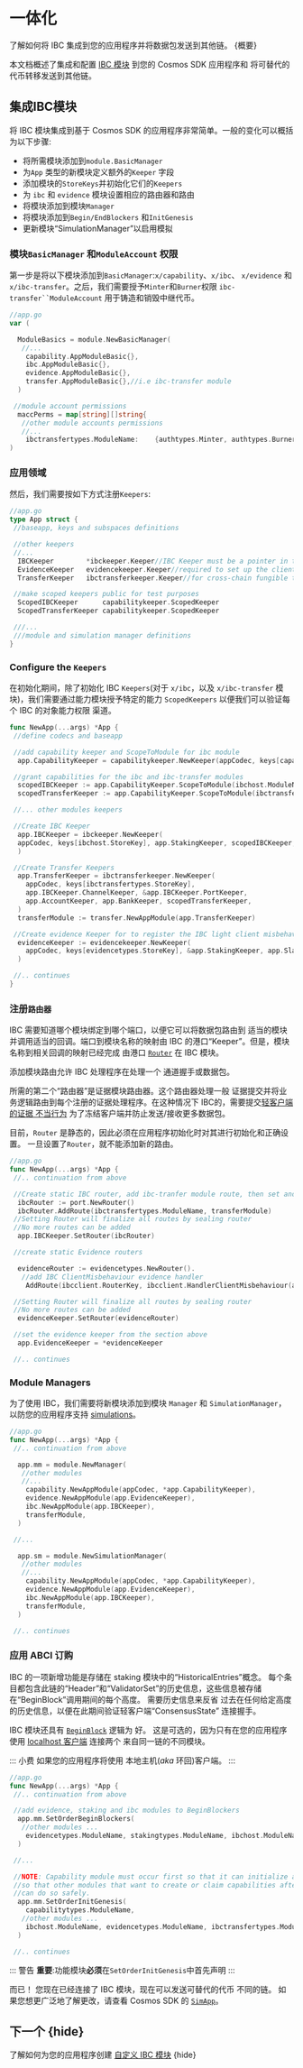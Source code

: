 # 一体化

了解如何将 IBC 集成到您的应用程序并将数据包发送到其他链。 {概要}

本文档概述了集成和配置 [IBC
模块](https://github.com/cosmos/ibc-go/tree/main/modules/core) 到您的 Cosmos SDK 应用程序和
将可替代的代币转移发送到其他链。

## 集成IBC模块

将 IBC 模块集成到基于 Cosmos SDK 的应用程序非常简单。一般的变化可以概括为以下步骤:

- 将所需模块添加到`module.BasicManager`
- 为`App` 类型的新模块定义额外的`Keeper` 字段
- 添加模块的`StoreKeys`并初始化它们的`Keepers`
- 为 `ibc` 和 `evidence` 模块设置相应的路由器和路由
- 将模块添加到模块`Manager`
- 将模块添加到`Begin/EndBlockers` 和`InitGenesis`
- 更新模块“SimulationManager”以启用模拟

### 模块`BasicManager` 和`ModuleAccount` 权限

第一步是将以下模块添加到`BasicManager`:`x/capability`、`x/ibc`、
`x/evidence` 和 `x/ibc-transfer`。之后，我们需要授予`Minter`和`Burner`权限
`ibc-transfer``ModuleAccount` 用于铸造和销毁中继代币。 

```go
//app.go
var (

  ModuleBasics = module.NewBasicManager(
   //...
    capability.AppModuleBasic{},
    ibc.AppModuleBasic{},
    evidence.AppModuleBasic{},
    transfer.AppModuleBasic{},//i.e ibc-transfer module
  )

 //module account permissions
  maccPerms = map[string][]string{
   //other module accounts permissions
   //...
    ibctransfertypes.ModuleName:    {authtypes.Minter, authtypes.Burner},
)
```

### 应用领域

然后，我们需要按如下方式注册`Keepers`: 

```go
//app.go
type App struct {
 //baseapp, keys and subspaces definitions

 //other keepers
 //...
  IBCKeeper        *ibckeeper.Keeper//IBC Keeper must be a pointer in the app, so we can SetRouter on it correctly
  EvidenceKeeper   evidencekeeper.Keeper//required to set up the client misbehaviour route
  TransferKeeper   ibctransferkeeper.Keeper//for cross-chain fungible token transfers

 //make scoped keepers public for test purposes
  ScopedIBCKeeper      capabilitykeeper.ScopedKeeper
  ScopedTransferKeeper capabilitykeeper.ScopedKeeper

 ///...
 ///module and simulation manager definitions
}
```

### Configure the `Keepers`

在初始化期间，除了初始化 IBC `Keepers`(对于 `x/ibc`，以及
`x/ibc-transfer` 模块)，我们需要通过能力模块授予特定的能力
`ScopedKeepers` 以便我们可以验证每个 IBC 的对象能力权限
渠道。 

```go
func NewApp(...args) *App {
 //define codecs and baseapp

 //add capability keeper and ScopeToModule for ibc module
  app.CapabilityKeeper = capabilitykeeper.NewKeeper(appCodec, keys[capabilitytypes.StoreKey], memKeys[capabilitytypes.MemStoreKey])

 //grant capabilities for the ibc and ibc-transfer modules
  scopedIBCKeeper := app.CapabilityKeeper.ScopeToModule(ibchost.ModuleName)
  scopedTransferKeeper := app.CapabilityKeeper.ScopeToModule(ibctransfertypes.ModuleName)

 //... other modules keepers

 //Create IBC Keeper
  app.IBCKeeper = ibckeeper.NewKeeper(
  appCodec, keys[ibchost.StoreKey], app.StakingKeeper, scopedIBCKeeper,
  )

 //Create Transfer Keepers
  app.TransferKeeper = ibctransferkeeper.NewKeeper(
    appCodec, keys[ibctransfertypes.StoreKey],
    app.IBCKeeper.ChannelKeeper, &app.IBCKeeper.PortKeeper,
    app.AccountKeeper, app.BankKeeper, scopedTransferKeeper,
  )
  transferModule := transfer.NewAppModule(app.TransferKeeper)

 //Create evidence Keeper for to register the IBC light client misbehaviour evidence route
  evidenceKeeper := evidencekeeper.NewKeeper(
    appCodec, keys[evidencetypes.StoreKey], &app.StakingKeeper, app.SlashingKeeper,
  )

 //.. continues
}
```

### 注册`路由器`

IBC 需要知道哪个模块绑定到哪个端口，以便它可以将数据包路由到
适当的模块并调用适当的回调。端口到模块名称的映射由
IBC 的港口“Keeper”。但是，模块名称到相关回调的映射已经完成
由港口
[`Router`](https://github.com/cosmos/ibc-go/blob/main/modules/core/05-port/types/router.go) 在
IBC 模块。

添加模块路由允许 IBC 处理程序在处理一个
通道握手或数据包。

所需的第二个“路由器”是证据模块路由器。这个路由器处理一般
证据提交并将业务逻辑路由到每个注册的证据处理程序。在这种情况下
IBC的，需要提交[轻客户端的证据
不当行为](https://github.com/cosmos/ics/tree/master/spec/ics-002-client-semantics#misbehaviour)
为了冻结客户端并防止发送/接收更多数据包。

目前，`Router` 是静态的，因此必须在应用程序初始化时对其进行初始化和正确设置。
一旦设置了`Router`，就不能添加新的路由。 

```go
//app.go
func NewApp(...args) *App {
 //.. continuation from above

 //Create static IBC router, add ibc-tranfer module route, then set and seal it
  ibcRouter := port.NewRouter()
  ibcRouter.AddRoute(ibctransfertypes.ModuleName, transferModule)
 //Setting Router will finalize all routes by sealing router
 //No more routes can be added
  app.IBCKeeper.SetRouter(ibcRouter)

 //create static Evidence routers

  evidenceRouter := evidencetypes.NewRouter().
   //add IBC ClientMisbehaviour evidence handler
    AddRoute(ibcclient.RouterKey, ibcclient.HandlerClientMisbehaviour(app.IBCKeeper.ClientKeeper))

 //Setting Router will finalize all routes by sealing router
 //No more routes can be added
  evidenceKeeper.SetRouter(evidenceRouter)

 //set the evidence keeper from the section above
  app.EvidenceKeeper = *evidenceKeeper

 //.. continues
```

### Module Managers

为了使用 IBC，我们需要将新模块添加到模块 `Manager` 和 `SimulationManager`，以防您的应用程序支持 [simulations](./../building-modules/simulator.md)。 

```go
//app.go
func NewApp(...args) *App {
 //.. continuation from above

  app.mm = module.NewManager(
   //other modules
   //...
    capability.NewAppModule(appCodec, *app.CapabilityKeeper),
    evidence.NewAppModule(app.EvidenceKeeper),
    ibc.NewAppModule(app.IBCKeeper),
    transferModule,
  )

 //...

  app.sm = module.NewSimulationManager(
   //other modules
   //...
    capability.NewAppModule(appCodec, *app.CapabilityKeeper),
    evidence.NewAppModule(app.EvidenceKeeper),
    ibc.NewAppModule(app.IBCKeeper),
    transferModule,
  )

 //.. continues
```

### 应用 ABCI 订购

IBC 的一项新增功能是存储在 staking 模块中的“HistoricalEntries”概念。
每个条目都包含此链的“Header”和“ValidatorSet”的历史信息，这些信息被存储
在“BeginBlock”调用期间的每个高度。 需要历史信息来反省
过去在任何给定高度的历史信息，以便在此期间验证轻客户端“ConsensusState”
连接握手。

IBC 模块还具有
[`BeginBlock`](https://github.com/cosmos/ibc-go/blob/main/modules/core/02-client/abci.go) 逻辑为
好。 这是可选的，因为只有在您的应用程序使用 [localhost
客户端](https://github.com/cosmos/ibc/tree/master/spec/client/ics-009-loopback-client) 连接两个
来自同一链的不同模块。

::: 小费
如果您的应用程序将使用
本地主机(_aka_ 环回)客户端。
::: 

```go
//app.go
func NewApp(...args) *App {
 //.. continuation from above

 //add evidence, staking and ibc modules to BeginBlockers
  app.mm.SetOrderBeginBlockers(
   //other modules ...
    evidencetypes.ModuleName, stakingtypes.ModuleName, ibchost.ModuleName,
  )

 //...

 //NOTE: Capability module must occur first so that it can initialize any capabilities
 //so that other modules that want to create or claim capabilities afterwards in InitChain
 //can do so safely.
  app.mm.SetOrderInitGenesis(
    capabilitytypes.ModuleName,
   //other modules ...
    ibchost.ModuleName, evidencetypes.ModuleName, ibctransfertypes.ModuleName,
  )

 //.. continues
```

::: 警告
**重要**:功能模块**必须**在`SetOrderInitGenesis`中首先声明
:::

而已！ 您现在已经连接了 IBC 模块，现在可以发送可替代的代币
不同的链。 如果您想更广泛地了解更改，请查看 Cosmos SDK 的
[`SimApp`](https://github.com/cosmos/ibc-go/blob/main/testing/simapp/app.go)。

## 下一个 {hide}

了解如何为您的应用程序创建 [自定义 IBC 模块](./custom.md) {hide} 